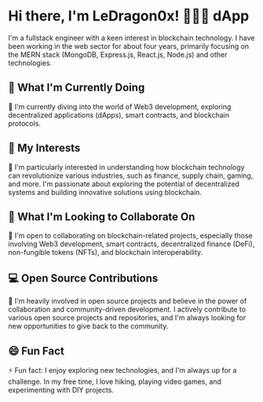 # Hi there, I'm LeDragon0x! 👋🏼🌚 dApp

I'm a fullstack engineer with a keen interest in blockchain technology. I have been working in the web sector for about four years, primarily focusing on the MERN stack (MongoDB, Express.js, React.js, Node.js) and other technologies.

## 🔭 What I'm Currently Doing

🌱 I'm currently diving into the world of Web3 development, exploring decentralized applications (dApps), smart contracts, and blockchain protocols.

## 🌱 My Interests

👀 I'm particularly interested in understanding how blockchain technology can revolutionize various industries, such as finance, supply chain, gaming, and more. I'm passionate about exploring the potential of decentralized systems and building innovative solutions using blockchain.

## 🚀 What I'm Looking to Collaborate On

💞️ I'm open to collaborating on blockchain-related projects, especially those involving Web3 development, smart contracts, decentralized finance (DeFi), non-fungible tokens (NFTs), and blockchain interoperability.

## 💻 Open Source Contributions

🌟 I'm heavily involved in open source projects and believe in the power of collaboration and community-driven development. I actively contribute to various open source projects and repositories, and I'm always looking for new opportunities to give back to the community.

## 😄 Fun Fact

⚡ Fun fact: I enjoy exploring new technologies, and I'm always up for a challenge. In my free time, I love hiking, playing video games, and experimenting with DIY projects.
